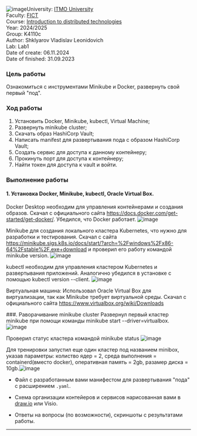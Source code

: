 ![image](https://github.com/user-attachments/assets/d20afd4a-ed2d-4d95-bbd4-add7fdfed80f)University: [ITMO University](https://itmo.ru/ru/)<br>
Faculty: [FICT](https://fict.itmo.ru)<br>
Course: [Introduction to distributed technologies](https://github.com/itmo-ict-faculty/introduction-to-distributed-technologies)<br>
Year: 2024/2025<br>
Group: K4110c<br>
Author: Shklyarov Vladislav Leonidovich<br>
Lab: Lab1<br>
Date of create: 06.11.2024<br>
Date of finished: 31.09.2023<br>


### Цель работы
Ознакомиться с инструментами Minikube и Docker, развернуть свой первый "под".

### Ход работы
1) Установить Docker,  Minikube, kubectl, Virtual Machine;
2) Развернуть minikube cluster;
3) Скачать образ HashiCorp Vault;
4) Написать manifest для развертывания пода с образом HashiCorp Vault;
5) Создать сервис для доступа к данному контейнеру;
6) Прокинуть порт для доступа к контейнеру;
7) Найти токен для доступа к vault и войти.

### Выполнение работы
#### 1. Установка Docker, Minikube, kubectl, Oracle Virtual Box.

Docker Desktop необходим для управления контейнерами и создания образов. Скачал с официального сайта https://docs.docker.com/get-started/get-docker/. Убедился, что Docker работает. ![image](https://github.com/user-attachments/assets/91c8aaae-60aa-407d-b3ec-b4b652654c5f)
 

Minikube для создания локального кластера Kubernetes, что нужно для разработки и тестирования. Скачал с сайта https://minikube.sigs.k8s.io/docs/start/?arch=%2Fwindows%2Fx86-64%2Fstable%2F.exe+download и проверил его работу командой minikube version. 
![image](https://github.com/user-attachments/assets/a4a17a75-fa3e-4377-be24-04411e791077)


kubectl необходим для управления кластером Kubernetes и развертывания приложений. Аналогично убедился в установке с помощью kubectl version --client.
![image](https://github.com/user-attachments/assets/87470bcb-03d7-469d-a0e6-2181b75665e5)


Виртуальная машина: Использовал Oracle Virtual Box для виртуализации, так как Minikube требует виртуальной среды. Скачал с официального сайта https://www.virtualbox.org/wiki/Downloads

###. Раворачивание minikube cluster
Развернул первый кластер minikube при помощи команды minikube start --driver=virtualbox.
![image](https://github.com/user-attachments/assets/db589ab2-6b35-4f2a-b869-e6358835babd)

Проверил статус кластера командой minikube status
![image](https://github.com/user-attachments/assets/c3a97348-6cdc-49a6-8af0-322470587c74)

Для тренировки запустил еще один кластер под названием minibox, указав параметры: колиство ядер = 2, среда выполнения = containerd(вместо docker), оперативная память = 2gb, разамер диска = 10gb.![image](https://github.com/user-attachments/assets/75e3d0f5-e783-4573-bdd9-6d50f04a75e5)




- Файл с разработанным вами манифестом для развертывания "пода" с расширением `.yaml`.

- Схема организации контейеров и сервисов нарисованная вами в [draw.io](https://app.diagrams.net) или Visio.

- Ответы на вопросы (по возможности), скриншоты c результатами работы.


------
